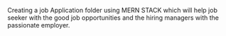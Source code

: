 Creating a job Application folder using MERN STACK which will help job seeker with the good job opportunities and the hiring managers with the passionate employer.

